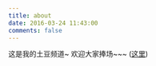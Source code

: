 ```yaml
---
title: about
date: 2016-03-24 11:43:00
comments: false
---
```


这是我的土豆频道~ 欢迎大家捧场~~~ ([这里](http://www.tudou.com/home/_63884113/))
